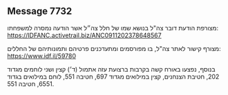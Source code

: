 ## Message 7732

מצורפת הודעת דובר צה"ל בנושא שמו של חלל צה״ל אשר הודעה נמסרה למשפחתו:
https://IDFANC.activetrail.biz/ANC0911202378648567

מצורף קישור לאתר צה"ל, בו מפורסמים ומתעדכנים פרטיהם ותמונותיהם של החללים: https://www.idf.il/59780

בנוסף, נפצעו באורח קשה בקרבות ברצועת עזה אתמול (ד׳) קצין ושני לוחמים מגדוד 202, חטיבת הצנחנים, קצין במילואים מגדוד 697, חטיבה 551, לוחם במילואים בגדוד 6551, חטיבה 551.

